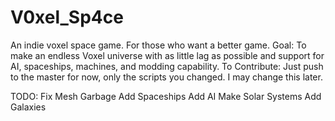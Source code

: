 # V0xel_Sp4ce
An indie voxel space game.
For those who want a better game.
Goal: To make an endless Voxel universe with as little lag as possible and support for AI, spaceships, machines, and modding capability.
To Contribute: Just push to the master for now, only the scripts you changed. I may change this later.

TODO:
Fix Mesh Garbage
Add Spaceships
Add AI
Make Solar Systems
Add Galaxies
